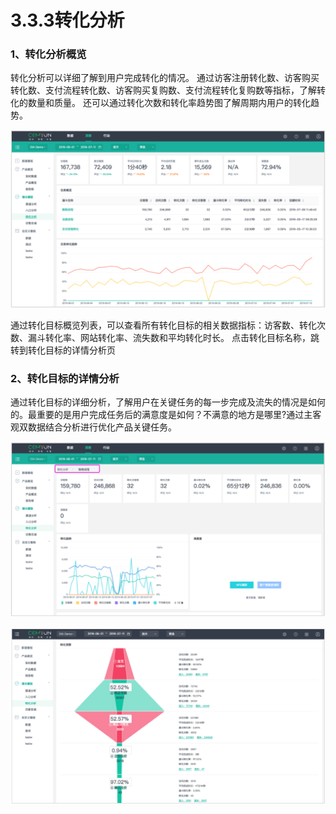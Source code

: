# 3.3.3转化分析

### 1、转化分析概览 

转化分析可以详细了解到用户完成转化的情况。 通过访客注册转化数、访客购买转化数、支付流程转化数、访客购买复购数、支付流程转化复购数等指标，了解转化的数量和质量。 还可以通过转化次数和转化率趋势图了解周期内用户的转化趋势。

![&#x8F6C;&#x5316;&#x5206;&#x6790;&#x56FE;](../../.gitbook/assets/image%20%2856%29.png)

通过转化目标概览列表，可以查看所有转化目标的相关数据指标：访客数、转化次数、漏斗转化率、网站转化率、流失数和平均转化时长。 点击转化目标名称，跳转到转化目标的详情分析页

### 2、转化目标的详情分析

 通过转化目标的详细分析，了解用户在关键任务的每一步完成及流失的情况是如何的。最重要的是用户完成任务后的满意度是如何？不满意的地方是哪里?通过主客观双数据结合分析进行优化产品关键任务。

![&#x8F6C;&#x5316;&#x5206;&#x6790;&#x8BE6;&#x60C5;&#x56FE;](../../.gitbook/assets/image%20%2820%29.png)

![&#x8F6C;&#x5316;&#x6D1E;&#x5BDF;&#x56FE;](../../.gitbook/assets/image%20%2813%29.png)

#### 

